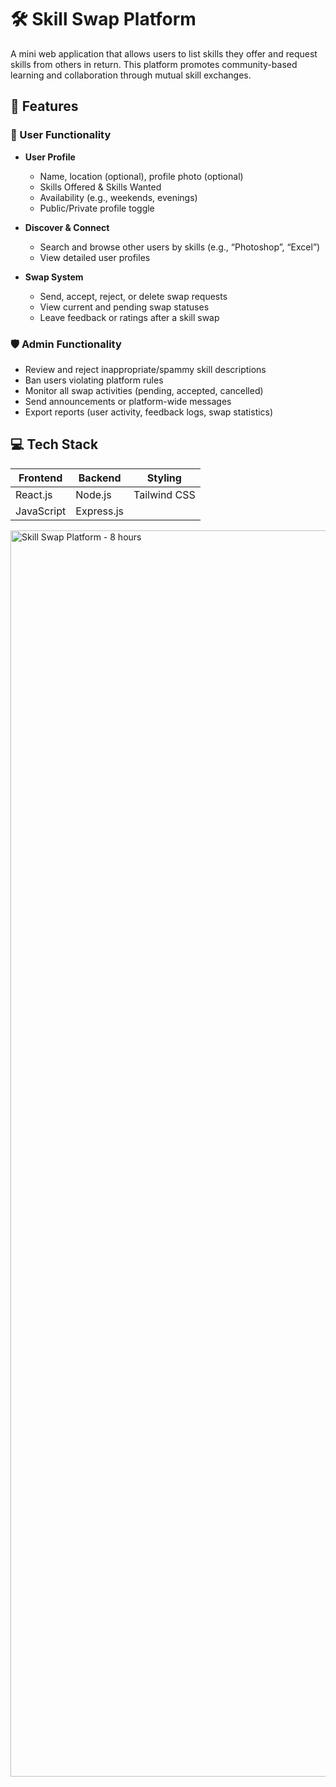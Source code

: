 # 🛠️ Skill Swap Platform

A mini web application that allows users to list skills they offer and request skills from others in return. This platform promotes community-based learning and collaboration through mutual skill exchanges.



## 🚀 Features

### 👤 User Functionality
- **User Profile**
  - Name, location (optional), profile photo (optional)
  - Skills Offered & Skills Wanted
  - Availability (e.g., weekends, evenings)
  - Public/Private profile toggle

- **Discover & Connect**
  - Search and browse other users by skills (e.g., “Photoshop”, “Excel”)
  - View detailed user profiles

- **Swap System**
  - Send, accept, reject, or delete swap requests
  - View current and pending swap statuses
  - Leave feedback or ratings after a skill swap

### 🛡️ Admin Functionality
- Review and reject inappropriate/spammy skill descriptions
- Ban users violating platform rules
- Monitor all swap activities (pending, accepted, cancelled)
- Send announcements or platform-wide messages
- Export reports (user activity, feedback logs, swap statistics)



## 💻 Tech Stack

| Frontend       | Backend      | Styling      |
|----------------|--------------|--------------|
| React.js       | Node.js      | Tailwind CSS |
| JavaScript     | Express.js   |              |

<img width="4828" height="1994" alt="Skill Swap Platform - 8 hours" src="https://github.com/user-attachments/assets/97260c28-898f-4880-a43d-8f1a15ec1f8c" />
